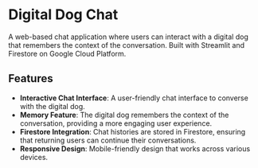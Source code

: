 # Digital Dog Chat

A web-based chat application where users can interact with a digital dog that remembers the context of the conversation. Built with Streamlit and Firestore on Google Cloud Platform.

## Features

- **Interactive Chat Interface**: A user-friendly chat interface to converse with the digital dog.
- **Memory Feature**: The digital dog remembers the context of the conversation, providing a more engaging user experience.
- **Firestore Integration**: Chat histories are stored in Firestore, ensuring that returning users can continue their conversations.
- **Responsive Design**: Mobile-friendly design that works across various devices.


